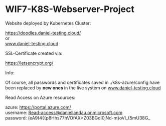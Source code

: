 # WIF7-K8S-Webserver-Project

Website deployed by Kubernetes Cluster:

  https://doodles.daniel-testing.cloud/
  <br> or <br>
  www.daniel-testing.cloud

SSL-Certificate created via:

  https://letsencrypt.org/

Info:

  Of course, all passwords and certificates saved in ./k8s-azure/config have been replaced by <b> new ones </b> in the live system on www.daniel-testing.cloud
  

Read Access on Azure resources:

  azure: https://portal.azure.com/ <br>
  username: Read-access@daniellandau.onmicrosoft.com <br>
  password: (eA9(4{{p8Hhs77hVOfAX>Z03BGdI0jNd-m}oVl_{5mU38G_
